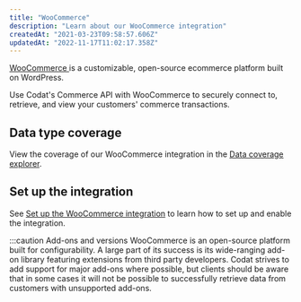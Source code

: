 ```yaml
---
title: "WooCommerce"
description: "Learn about our WooCommerce integration"
createdAt: "2021-03-23T09:58:57.606Z"
updatedAt: "2022-11-17T11:02:17.358Z"
---
```


<a className="external" href="https://woocommerce.com/" target="_blank">
  WooCommerce
</a> is a customizable, open-source ecommerce platform built on WordPress.

Use Codat's Commerce API with WooCommerce to securely connect to, retrieve, and view your customers' commerce transactions.

## Data type coverage

View the coverage of our WooCommerce integration in the <a className="external" href="https://knowledge.codat.io/supported-features/commerce?view=tab-by-integration&integrationKey=ltpp" target="_blank">Data coverage explorer</a>.

## Set up the integration

See [Set up the WooCommerce integration](/integrations/commerce/woocommerce/commerce-woocommerce-setup) to learn how to set up and enable the integration.

:::caution Add-ons and versions
WooCommerce is an open-source platform built for configurability. A large part of its success is its wide-ranging add-on library featuring extensions from third party developers. Codat strives to add support for major add-ons where possible, but clients should be aware that in some cases it will not be possible to successfully retrieve data from customers with unsupported add-ons.
